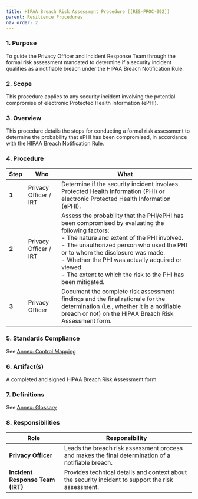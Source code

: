 ```yaml
---
title: HIPAA Breach Risk Assessment Procedure ([RES-PROC-002])
parent: Resilience Procedures
nav_order: 2
---
```

### 1. Purpose

To guide the Privacy Officer and Incident Response Team through the formal risk assessment mandated to determine if a security incident qualifies as a notifiable breach under the HIPAA Breach Notification Rule.

### 2. Scope

This procedure applies to any security incident involving the potential compromise of electronic Protected Health Information (ePHI).

### 3. Overview

This procedure details the steps for conducting a formal risk assessment to determine the probability that ePHI has been compromised, in accordance with the HIPAA Breach Notification Rule.

### 4. Procedure

| **Step** | **Who**                      | **What**                                                                                                                                                                                                                         |
| -------- | ---------------------------- | -------------------------------------------------------------------------------------------------------------------------------------------------------------------------------------------------------------------------------- |
| **1**    | Privacy Officer / IRT        | Determine if the security incident involves Protected Health Information (PHI) or electronic Protected Health Information (ePHI).                                                                                                   |
| **2**    | Privacy Officer / IRT        | Assess the probability that the PHI/ePHI has been compromised by evaluating the following factors: <br> - The nature and extent of the PHI involved. <br> - The unauthorized person who used the PHI or to whom the disclosure was made. <br> - Whether the PHI was actually acquired or viewed. <br> - The extent to which the risk to the PHI has been mitigated. |
| **3**    | Privacy Officer              | Document the complete risk assessment findings and the final rationale for the determination (i.e., whether it is a notifiable breach or not) on the HIPAA Breach Risk Assessment form.                                            |

### 5. Standards Compliance

See [Annex: Control Mapping](../_annexes/control_mapping.md)

### 6. Artifact(s)

A completed and signed HIPAA Breach Risk Assessment form.

### 7. Definitions

See [Annex: Glossary](../_annexes/glossary.md)

### 8. Responsibilities

| **Role**            | **Responsibility**                                                                                             |
| ------------------- | -------------------------------------------------------------------------------------------------------------- |
| **Privacy Officer** | Leads the breach risk assessment process and makes the final determination of a notifiable breach.             |
| **Incident Response Team (IRT)** | Provides technical details and context about the security incident to support the risk assessment. |
